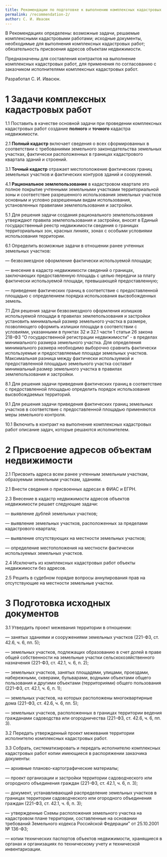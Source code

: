 ```yaml
---
title: Рекомендации по подготовке к выполнению комплексных кадастровых работ
permalink: /recommendation-2/ 
author: С. И. Ивасюк
---
```

В Рекомендациях определены: возможные задачи, решаемые комплексными кадастровыми работами; исходные документы, необходимые для выполнения комплексных кадастровых работ;
обязательность присвоения адресов объектам недвижимости.

Предназначены для составления контрактов на выполнение комплексных кадастровых работ, для применения по согласованию с заказчиком исполнителями комплексных кадастровых работ.

Разработал С. И. Ивасюк.

# 1 Задачи комплексных кадастровых работ

1.1 Поставить в качестве основной задачи при проведении комплексных кадастровых работ создание **полного** и **точного** кадастра недвижимости.

2.1 **Полный кадастр** включает сведения о всех сформированных в соответствии с требованиями земельного законодательства земельных участках, фактически расположенных в границах кадастрового квартала зданий и строений.

3.1 **Точный кадастр** отражает местоположение фактических границ земельных участков и фактических контуров зданий и сооружений.

4.1 **Рациональное землепользование** в кадастровом квартале это полное покрытие учтенными земельными участками территориальной зоны и соответствие разрешенного использования земельных участков основным и условно разрешенным видам использования, установленных правилами землепользования и застройки.

5.1 Для решения задачи создания рационального землепользования утверждают правила землепользования и застройки, вносят в Единый государственный реестр недвижимости сведения о границах территориальных зон, красных линиях, зонах с особыми условиями использования территории. 

6.1 Определить возможные задачи в отношении ранее учтенных земельных участков:

—  безвозмездное оформление фактически используемой площади;

—  внесение в кадастр недвижимости сведений о границах, заключающих предоставленную площадь с целью передачи за плату фактически используемой площади, превышающей предоставленную;

—  приведение фактических границ в соответствие с предоставленной площадью с определением порядка использования высвобожденных земель.

7.1 Для решения задачи безвозмездного оформления излишков используемой площади в правилах землепользования и застройки установить минимальный размер земельного участка в размере, позволяющего оформить излишки площади в соответствии с условиями, указанными в пунктах 32 и 32.1 части 1 статьи 26 закона 218-ФЗ “О государственной регистрации недвижимости” - в пределах минимального размера земельного участка. Для определения минимального размера необходимо выборочно сравнить фактически используемые и предоставляемые площади земельных участков. Максимальная разница между фактически используемой и предоставленной площадью земельного участка составит минимальный размер земельного участка в правилах землепользования и застройки. 

8.1 Для решения задачи приведения фактических границ в соответствие с предоставленной площадью определить порядок использования высвобождаемых территорий.

9.1 Для решения задачи приведения фактических границ земельных участков в соответствие с предоставленной площадью применяются меры земельного контроля.

10.1 Включить в контракт на выполнение комплексных кадастровых работ описание задач, которые решаются исполнителем.

# 2 Присвоение адресов объектам недвижимости

2.1 Присвоить адреса всем ранее учтенным земельным участкам, образуемым земельным участкам, зданиям. 

2.1 Внести сведения о присвоенных адресах в ФИАС и ЕГРН. 

2.3 Внесение в кадастр недвижимости адресов объектов недвижимости решает следующие задачи:

—  выявление дублей земельных участков; 

—  выявление земельных участков, расположенных за пределами кадастрового квартала;

—  выявление отсутствующих на местности земельных участков; 

—  определение местоположения на местности фактически используемых земельных участков. 

2.4 Исключить из комплексных кадастровых работ объекты недвижимости без адресов. 

2.5 Решить в судебном порядке вопросы аннулирования прав на отсутствующие на местности земельные участки. 

# 3 Подготовка исходных документов

3.1 Утвердить проект межевания территории в отношении: 

—  занятых зданиями и сооружениями земельных участков (221-ФЗ, ст. 42.6, ч. 6, пп. 5); 

—  земельных участков, подлежащих образованию в счет долей в праве общей собственности на земельные участки сельскохозяйственного назначения (221-ФЗ, ст. 42.1, ч. 6, п. 2); 

—  земельных участков, занятых площадями, улицами, проездами, набережными, скверами, бульварами, водными объектами общего пользования и другими объектами (территориями) общего пользования (221-ФЗ, ст. 42.1, ч. 6, п. 1); 

—  земельных участков, на которых расположены многоквартирные дома (221-ФЗ, ст. 42.6, ч. 6, пп. 5);

—   земельных участков, расположенных в границах территории ведения гражданами садоводства или огородничества (221-ФЗ, ст. 42.6, ч. 6, пп. 3).

3.2 Передать утвержденный проект межевания территории исполнителю комплексных кадастровых работ.

3.3 Собрать, систематизировать и передать исполнителю комплексных кадастровых работ копии имеющиеся в распоряжении заказчика документы: 

—  архивные планово-картографические материалы;

—  проект организации и застройки территории садоводческого или огородного объединения граждан (221-ФЗ, ст. 42.1, ч. 6, п. 3);

—  документ, устанавливающий распределение земельных участков в границах  территории садоводческого или огородного объединения граждан (221-ФЗ, ст. 42.1, ч. 6, п. 3);

—  утвержденные Схемы расположения земельного участка на кадастровом плане территории, составленные на основании требований Земельного кодекса Российской Федерации" от 
25.10.2001 № 136-ФЗ;

— копии технических паспортов объектов недвижимости, хранящиеся в органах и организациях по техническому учету и технической инвентаризации.

